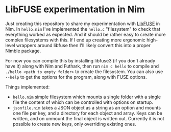 # LibFUSE experimentation in Nim

Just creating this repository to share my experimentation with
[LibFUSE](https://github.com/libfuse/libfuse) in Nim. In `hello.nim` I've
implemented the `hello.c` "filesystem" to check that everything worked as
expected. And it should be rather easy to create more complex filesystems with
this. If I end up creating more ergonomic high-level wrappers around libfuse
then I'll likely convert this into a proper Nimble package.

For now you can compile this by installing libfuse3 (if you don't already have
it) along with Nim and Futhark, then run `nim c hello` to compile and
`./hello <path to empty folder>` to create the filesystem. You can also use
`--help` to get the options for the program, along with FUSE options.

Things implemented:
- `hello.nim` simple filesystem which mounts a single folder with a single file
  the content of which can be controlled with options on startup.
- `jsonfile.nim` takes a JSON object as a string as an option and mounts one
  file per key, and a directory for each object and array. Keys can be written,
  and on unmount the final object is written out. Currently it is not possible
  to create new keys, only overriding existing ones.
